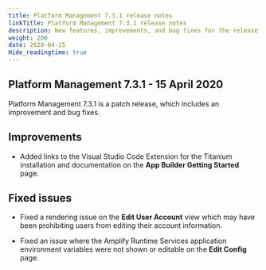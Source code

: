 ```yaml
---
title: Platform Management 7.3.1 release notes
linkTitle: Platform Management 7.3.1 release notes
description: New features, improvements, and bug fixes for the release.
weight: 200
date: 2020-04-15
Hide_readingtime: true
---
```


## Platform Management 7.3.1 - 15 April 2020

Platform Management 7.3.1 is a patch release, which includes an improvement and bug fixes.

## Improvements

* Added links to the Visual Studio Code Extension for the Titanium installation and documentation on the **App Builder Getting Started** page.

## Fixed issues

* Fixed a rendering issue on the **Edit User Account** view which may have been prohibiting users from editing their account information.

* Fixed an issue where the Amplify Runtime Services application environment variables were not shown or editable on the **Edit Config** page.

